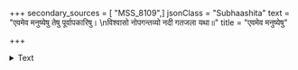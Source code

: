 +++
secondary_sources = [ "MSS_8109",]
jsonClass = "Subhaashita"
text = "एवमेव मनुष्येषु तेषु पूर्वापकारिषु।  \nविश्वासो नोपगन्तव्यो नदी गतजला यथा॥"
title = "एवमेव मनुष्येषु"

+++

<details><summary>Text</summary>

एवमेव मनुष्येषु तेषु पूर्वापकारिषु।  
विश्वासो नोपगन्तव्यो नदी गतजला यथा॥
</details>
